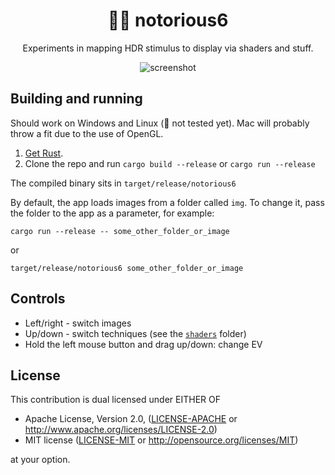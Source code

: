 <!-- Allow this file to not have a first line heading -->
<!-- markdownlint-disable-file MD041 -->

<!-- inline html -->
<!-- markdownlint-disable-file MD033 -->

<div align="center">
  
# 🌈🙈 notorious6

Experiments in mapping HDR stimulus to display via shaders and stuff.
  
![screenshot](https://user-images.githubusercontent.com/16522064/155857613-7e9c4ff6-9cab-4007-8174-046807f26014.jpg)

</div>

## Building and running

Should work on Windows and Linux (🐧 not tested yet). Mac will probably throw a fit due to the use of OpenGL.

1. [Get Rust](https://www.rust-lang.org/tools/install).
2. Clone the repo and run `cargo build --release` or `cargo run --release`

The compiled binary sits in `target/release/notorious6`

By default, the app loads images from a folder called `img`. To change it, pass the folder to the app as a parameter, for example:

`cargo run --release -- some_other_folder_or_image`

or

`target/release/notorious6 some_other_folder_or_image`

## Controls

* Left/right - switch images
* Up/down - switch techniques (see the [`shaders`](shaders) folder)
* Hold the left mouse button and drag up/down: change EV

## License

This contribution is dual licensed under EITHER OF

* Apache License, Version 2.0, ([LICENSE-APACHE](LICENSE-APACHE) or <http://www.apache.org/licenses/LICENSE-2.0>)
* MIT license ([LICENSE-MIT](LICENSE-MIT) or <http://opensource.org/licenses/MIT>)

at your option.
